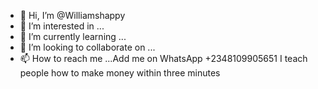 - 👋 Hi, I’m @Williamshappy
- 👀 I’m interested in ...
- 🌱 I’m currently learning ...
- 💞️ I’m looking to collaborate on ...
- 📫 How to reach me ...Add me on WhatsApp +2348109905651
I teach people how to make money within three minutes 
<!---
Williamshappy/Williamshappy is a ✨ special ✨ repository because its `README.md` (this file) appears on your GitHub profile.
You can click the Preview link to take a look at your changes.
--->
